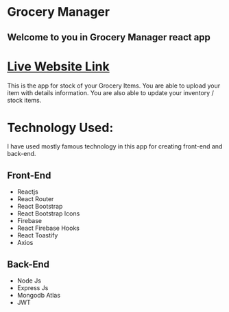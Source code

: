 # Grocery Manager

## Welcome to you in Grocery Manager react app

# [Live Website Link]()


This is the app for stock of your Grocery Items. You are able to upload your item with details information. You are also able to update your inventory / stock items.

# Technology Used:
I have used mostly famous technology in this app for creating front-end and back-end.

## Front-End
* Reactjs
* React Router
* React Bootstrap
* React Bootstrap Icons
* Firebase
* React Firebase Hooks
* React Toastify
* Axios

## Back-End
* Node Js
* Express Js
* Mongodb Atlas
* JWT